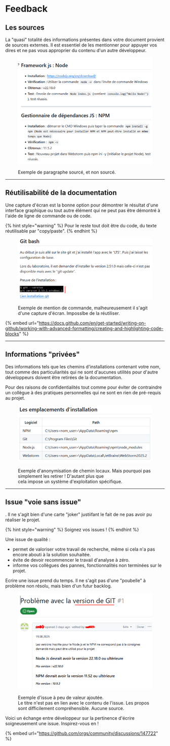 # Feedback

## Les sources

La "quasi" totalité des informations présentes dans votre document provient de sources externes. Il est essentiel de les mentionner pour appuyer vos dires et ne pas vous approprier du contenu d'un autre développeur.

<figure><img src="../../.gitbook/assets/image (23).png" alt=""><figcaption><p>Exemple de paragraphe sourcé, et non sourcé.</p></figcaption></figure>

***

## Réutilisabilité de la documentation

Une capture d'écran est la bonne option pour démontrer le résultat d'une interface graphique ou tout autre élément qui ne peut pas être démontré à l'aide de ligne de commande ou de code.&#x20;

{% hint style="warning" %}
Pour le reste tout doit être du code, du texte réutilisable par "copy/paste".
{% endhint %}

<figure><img src="../../.gitbook/assets/image (24).png" alt=""><figcaption><p>Exemple de mention de commande, malheureusement il s'agit d'une capture d'écran. Imposslbe de la réutiliser.</p></figcaption></figure>

{% embed url="https://docs.github.com/en/get-started/writing-on-github/working-with-advanced-formatting/creating-and-highlighting-code-blocks" %}

***

## Informations "privées"

Des informations tels que les chemins d'installations contenant votre nom, tout comme des particuliarités qui ne sont d'aucunes utilités pour d'autre développeurs doivent être retirées de la documentation.&#x20;

Pour des raisons de confidentialités tout comme pour éviter de contraindre un collègue à des pratiques personnelles qui ne sont en rien de pré-requis au projet.

<figure><img src="../../.gitbook/assets/image (25).png" alt=""><figcaption><p>Exemple d'anonymisation de chemin locaux. Mais pourquoi pas simplement les retirer ! D'autant plus que<br>cela impose un système d'exploitation spécifique. </p></figcaption></figure>

***

## Issue "voie sans issue"

. Il ne s'agit bien d'une carte "joker" justiifant le fait de ne pas avoir pu réaliser le projet.&#x20;

{% hint style="warning" %}
Soignez vos issues !
{% endhint %}

Une issue de qualité :

* permet de valoriser votre travail de recherche, même si cela n'a pas encore abouti à la solution souhaitée.
* évite de devoir recommencer le travail d'analyse à zéro.
* informe vos collègues des pannes, fonctionnalités non terminées sur le projet.

Ecrire une issue prend du temps. Il ne s'agit pas d'une "poubelle" à problème non résolu, mais bien d'un futur backlog.

<figure><img src="../../.gitbook/assets/image (28).png" alt=""><figcaption><p>Exemple d'issue à peu de valeur ajoutée.<br>Le titre n'est pas en lien avec le contenu de l'issue. Les propos sont difficilement compréhensible. Aucune source.</p></figcaption></figure>

Voici un échange entre développeur sur la pertinence d'écrire soigneusement une issue. Inspirez-vous en !

{% embed url="https://github.com/orgs/community/discussions/147722" %}
